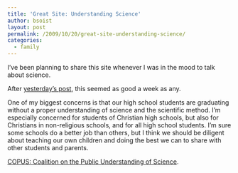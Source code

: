 ```yaml
---
title: 'Great Site: Understanding Science'
author: bsoist
layout: post
permalink: /2009/10/20/great-site-understanding-science/
categories:
  - family
---
```

I&#8217;ve been planning to share this site whenever I was in the mood to talk about science.

After [yesterday&#8217;s post][1], this seemed as good a week as any.

One of my biggest concerns is that our high school students are graduating without a proper understanding of science and the scientific method. I&#8217;m especially concerned for students of Christian high schools, but also for Christians in non-religious schools, and for all high school students. I&#8217;m sure some schools do a better job than others, but I think we should be diligent about teaching our own children and doing the best we can to share with other students and parents.

[COPUS: Coalition on the Public Understanding of Science][2].

 [1]: http://whsjr.soistmann.com/oped/2009/10/19/is-intelligent-design-science/
 [2]: http://www.copusproject.org/
